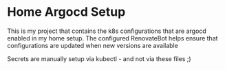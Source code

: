 # Home Argocd Setup

This is my project that contains the k8s configurations that are argocd enabled in my home setup.
The configured RenovateBot helps ensure that configurations are updated when new versions are available

Secrets are manually setup via kubectl - and not via these files ;)
